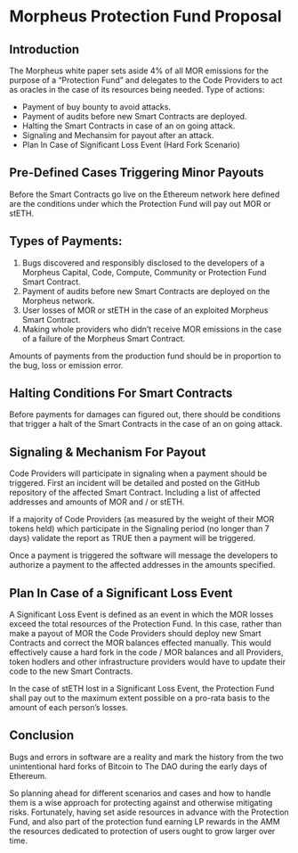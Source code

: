 # Morpheus Protection Fund Proposal

## Introduction
The Morpheus white paper sets aside 4% of all MOR emissions for the purpose of a “Protection Fund” and delegates to the Code Providers to act as oracles in the case of its resources being needed.
Type of actions:
- Payment of buy bounty to avoid attacks.
- Payment of audits before new Smart Contracts are deployed.
- Halting the Smart Contracts in case of an on going attack.
- Signaling and Mechansim for payout after an attack.
- Plan In Case of Significant Loss Event (Hard Fork Scenario)

## Pre-Defined Cases Triggering Minor Payouts
Before the Smart Contracts go live on the Ethereum network here defined are the conditions under which the Protection Fund will pay out MOR or stETH.

## Types of Payments:
1. Bugs discovered and responsibly disclosed to the developers of a Morpheus Capital, Code, Compute, Community or Protection Fund Smart Contract.
2. Payment of audits before new Smart Contracts are deployed on the Morpheus network.
3. User losses of MOR or stETH in the case of an exploited Morpheus Smart Contract.
4. Making whole providers who didn’t receive MOR emissions in the case of a failure of the Morpheus Smart Contract.

Amounts of payments from the production fund should be in proportion to the bug, loss or emission error.

## Halting Conditions For Smart Contracts
Before payments for damages can figured out, there should be conditions that trigger a halt of the Smart Contracts in the case of an on going attack.

## Signaling & Mechanism For Payout
Code Providers will participate in signaling when a payment should be triggered. First an incident will be detailed and posted on the GitHub repository of the affected Smart Contract. Including a list of affected addresses and amounts of MOR and / or stETH.

If a majority of Code Providers (as measured by the weight of their MOR tokens held) which participate in the Signaling period (no longer than 7 days) validate the report as TRUE then a payment will be triggered.

Once a payment is triggered the software will message the developers to authorize a payment to the affected addresses in the amounts specified.

## Plan In Case of a Significant Loss Event
A Significant Loss Event is defined as an event in which the MOR losses exceed the total resources of the Protection Fund. In this case, rather than make a payout of MOR the Code Providers should deploy new Smart Contracts and correct the MOR balances effected manually. This would effectively cause a hard fork in the code / MOR balances and all Providers, token hodlers and other infrastructure providers would have to update their code to the new Smart Contracts.

In the case of stETH lost in a Significant Loss Event, the Protection Fund shall pay out to the maximum extent possible on a pro-rata basis to the amount of each person’s losses.

## Conclusion
Bugs and errors in software are a reality and mark the history from the two unintentional hard forks of Bitcoin to The DAO during the early days of Ethereum. 

So planning ahead for different scenarios and cases and how to handle them is a wise approach for protecting against and otherwise mitigating risks. Fortunately, having set aside resources in advance with the Protection Fund, and also part of the protection fund earning LP rewards in the AMM the resources dedicated to protection of users ought to grow larger over time.
